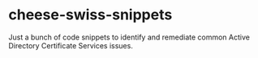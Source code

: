 # cheese-swiss-snippets
Just a bunch of code snippets to identify and remediate common Active Directory Certificate Services issues.
